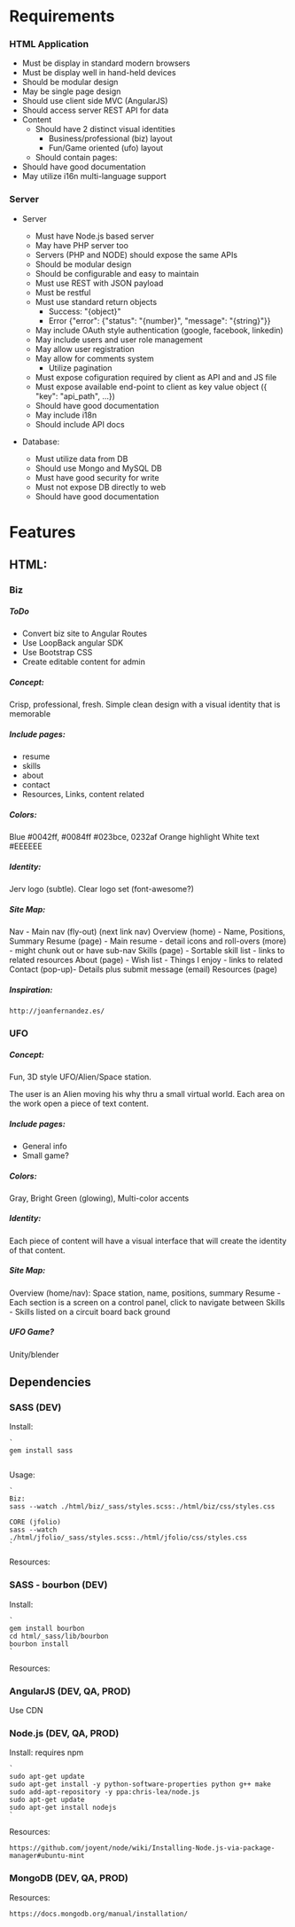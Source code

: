 Requirements
============

### HTML Application ###

- Must be display in standard modern browsers
- Must be display well in hand-held devices
- Should be modular design
- May be single page design
- Should use client side MVC (AngularJS)
- Should access server REST API for data
- Content
    - Should have 2 distinct visual identities
        - Business/professional (biz) layout
        - Fun/Game oriented (ufo) layout
    - Should contain pages:
- Should have good documentation
- May utilize i16n multi-language support

### Server ###

- Server
    - Must have Node.js based server
    - May have PHP server too
    - Servers (PHP and NODE) should expose the same APIs
    - Should be modular design
    - Should be configurable and easy to maintain
    - Must use REST with JSON payload
    - Must be restful
    - Must use standard return objects
        - Success: "{object}"
        - Error {"error": {"status": "{number}", "message": "{string}"}}
    - May include OAuth style authentication (google, facebook, linkedin)
    - May include users and user role management
    - May allow user registration
    - May allow for comments system
        - Utilize pagination
    - Must expose cofiguration required by client as API and and JS file
    - Must expose available end-point to client as key value object ({ "key": "api_path", ...})
    - Should have good documentation
    - May include i18n
    - Should include API docs

- Database:
    - Must utilize data from DB
    - Should use Mongo and MySQL DB
    - Must have good security for write
    - Must not expose DB directly to web
    - Should have good documentation

Features
========

HTML:
-----

### Biz ###

##### ToDo #####

- Convert biz site to Angular Routes
- Use LoopBack angular SDK
- Use Bootstrap CSS
- Create editable content for admin

##### Concept: #####

Crisp, professional, fresh.  Simple clean design with a visual identity that is memorable

##### Include pages: #####

- resume
- skills
- about
- contact
- Resources, Links, content related

##### Colors: #####

Blue #0042ff, #0084ff #023bce, 0232af
Orange highlight
White text #EEEEEE

##### Identity: #####

Jerv logo (subtle).  Clear logo set (font-awesome?)

##### Site Map: #####

Nav - Main nav (fly-out) (next link nav)
Overview (home) - Name, Positions, Summary
Resume (page) - Main resume - detail icons and roll-overs (more) - might chunk out or have sub-nav
Skills (page) - Sortable skill list - links to related resources
About (page) - Wish list - Things I enjoy - links to related
Contact (pop-up)- Details plus submit message (email)
Resources (page)

##### Inspiration: #####

    http://joanfernandez.es/

### UFO ###

##### Concept: #####

Fun, 3D style UFO/Alien/Space station.

The user is an Alien moving his why thru a small virtual world.
Each area on the work open a piece of text content.
    
##### Include pages: #####

- General info
- Small game?

##### Colors: #####

Gray, Bright Green (glowing), Multi-color accents

##### Identity: #####

Each piece of content will have a visual interface that will create the identity of that content.

##### Site Map: #####

Overview (home/nav): Space station, name, positions, summary
Resume - Each section is a screen on a control panel, click to navigate between
Skills - Skills listed on a circuit board back ground

##### UFO Game? #####

Unity/blender

Dependencies
------------

### SASS (DEV) ###

Install:

    `
    gem install sass
    `

Usage:

    `
    Biz:
    sass --watch ./html/biz/_sass/styles.scss:./html/biz/css/styles.css

    CORE (jfolio)
    sass --watch ./html/jfolio/_sass/styles.scss:./html/jfolio/css/styles.css
    `

Resources:

### SASS - bourbon (DEV) ###

Install:

    `
    gem install bourbon
    cd html/_sass/lib/bourbon
    bourbon install
    `

Resources:

### AngularJS (DEV, QA, PROD) ###

Use CDN

### Node.js (DEV, QA, PROD) ###

Install: requires npm

    `
    sudo apt-get update
    sudo apt-get install -y python-software-properties python g++ make
    sudo add-apt-repository -y ppa:chris-lea/node.js
    sudo apt-get update
    sudo apt-get install nodejs
    `

Resources:

    https://github.com/joyent/node/wiki/Installing-Node.js-via-package-manager#ubuntu-mint

### MongoDB (DEV, QA, PROD) ###

Resources:

    https://docs.mongodb.org/manual/installation/
